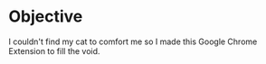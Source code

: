 # Objective
I couldn't find my cat to comfort me so I made this Google Chrome Extension to fill the void.